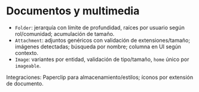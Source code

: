 # Documentos y multimedia

- `Folder`: jerarquía con límite de profundidad, raíces por usuario según rol/comunidad; acumulación de tamaño.
- `Attachment`: adjuntos genéricos con validación de extensiones/tamaño; imágenes detectadas; búsqueda por nombre; columna en UI según contexto.
- `Image`: variantes por entidad, validación de tipo/tamaño, `home` único por `imageable`.

Integraciones: Paperclip para almacenamiento/estilos; íconos por extensión de documento.
